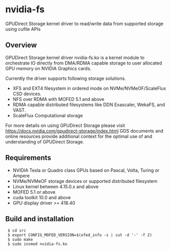 # nvidia-fs 

GPUDirect Storage kernel driver to read/write data from supported storage using cufile APIs

## Overview 

GPUDirect Storage kernel driver nvidia-fs.ko is a kernel module to orchestrate IO directly from DMA/RDMA capable storage to user allocated GPU memory on NVIDIA Graphics cards.

Currently the driver supports following storage solutions.

- XFS and EXT4 filesystem in ordered mode on NVMe/NVMeOF/ScaleFlux CSD devices.
- NFS over RDMA with MOFED 5.1 and above 
- RDMA capable distributed filesystems like DDN Exascaler, WekaFS, and VAST.
- ScaleFlux Computational storage

For more details on using GPUDirect Storage please visit https://docs.nvidia.com/gpudirect-storage/index.html
GDS documents and online resources provide additional context for the optimal use of and understanding of GPUDirect Storage.

## Requirements
 - NVIDIA Tesla or Quadro class GPUs based on Pascal, Volta, Turing or Ampere
 - NVMe/NVMeOF storage devices or supported distributed filesystem
 - Linux kernel between 4.15.0.x and above 
 - MOFED 5.1 or above
 - cuda toolkit 10.0 and above
 - GPU display driver >= 418.40

## Build and installation

```shell
 $ cd src
 $ export CONFIG_MOFED_VERSION=$(ofed_info -s | cut -d '-' -f 2)
 $ sudo make
 $ sudo insmod nvidia-fs.ko
```
